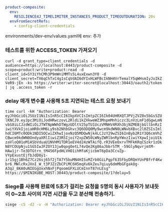 
```yaml
product-composite:  
  env:  
    RESILIENCE4J_TIMELIMITER_INSTANCES_PRODUCT_TIMEOUTDURATION: 20s  
  envFromSecretRefs:  
    - config-client-credentials
```
environments/dev-env/values.yaml에 env: 추가

### 테스트를 위한 ACCESS_TOKEN 가져오기
`curl -d grant_type=client_credentials -d audience=https://localhost:8443/product-composite -d scope=product:write+product:read -d client_id=SY3iYhCMh3P9mWniMMTs5L4uxExwn3Y0 -d client_secret=TX6qChTxC4g1sCqVdAI6dYIxHLWFBcIkNH4VrTemalY5qWHsmIyJoIkZVeR9-jEn -ks https://writer:writer-secret@localhost:30443/oauth2/token | jq .access_token -r`

### delay 매개 변수를 사용해 5초 지연되는 테스트 요청 보내기
`time curl -kH "Authorization: Bearer eyJhbGciOiJSUzI1NiIsInR5cCI6IkpXVCIsImtpZCI6Ik04UHRXQTJPVjZVZ0x5bGs5ZUlKNCJ9.eyJpc3MiOiJodHRwczovL2Rldi1kZXkweWZ3MnpmMnhiczc3LnVzLmF1dGgwLmNvbS8iLCJzdWIiOiJTWTNpWWhDTWgzUDltV25pTU1UczVMNHV4RXh3bjNZMEBjbGllbnRzIiwiYXVkIjoiaHR0cHM6Ly9sb2NhbGhvc3Q6ODQ0My9wcm9kdWN0LWNvbXBvc2l0ZSIsImlhdCI6MTc0ODk1NDI5OCwiZXhwIjoxNzQ5MDQwNjk4LCJzY29wZSI6InByb2R1Y3Q6cmVhZCBwcm9kdWN0OndyaXRlIiwiZ3R5IjoiY2xpZW50LWNyZWRlbnRpYWxzIiwiYXpwIjoiU1kzaVloQ01oM1A5bVduaU1NVHM1TDR1eEV4d24zWTAifQ.rR3VEeOxrvTMFkKRqCSzkr1zOkN8YCOUpNju1SG5IwJFZOY13jw0qogOetL74vQe2Kg86aJbbrSTM_-59GlyNqvrjmtM-HAw1jr-Te3DTGtrn_tM456FpdHLVHO1ihMfaKjicbmT6pDa3CcvZp-VYpExustEjfbJdD8y1-ir15gj1Bh6Z7Cz26sj65f2jTA7Y5buMN4HISvMZrb0GiLPgpf635FbyDRQmYUnPBfrF4Kwbr6_MWlcRxJXnI_W_t3PJZzZbCPiMC6H5mqXv6kZeu7qiuy6dmMbGFgakOg-A3qz_8KA0uNIEGgUxxhNxFjPqoomGFXLUCmInnT87nLEsg" https://$MINIKUBE_HOST:30443/product-composite/1?delay=5`

### Siege를 사용해 완료에 5초가 걸리는 요청을 5명의 동시 사용자가 보내듯이 0~2초 사이의 지연 시간을 두고 분산해 전송하기.
```bash
siege -c5 -d2 -v -H "Authorization: Bearer eyJhbGciOiJSUzI1NiIsInR5cCI6IkpXVCIsImtpZCI6Ik04UHRXQTJPVjZVZ0x5bGs5ZUlKNCJ9.eyJpc3MiOiJodHRwczovL2Rldi1kZXkweWZ3MnpmMnhiczc3LnVzLmF1dGgwLmNvbS8iLCJzdWIiOiJTWTNpWWhDTWgzUDltV25pTU1UczVMNHV4RXh3bjNZMEBjbGllbnRzIiwiYXVkIjoiaHR0cHM6Ly9sb2NhbGhvc3Q6ODQ0My9wcm9kdWN0LWNvbXBvc2l0ZSIsImlhdCI6MTc0ODk1NDI5OCwiZXhwIjoxNzQ5MDQwNjk4LCJzY29wZSI6InByb2R1Y3Q6cmVhZCBwcm9kdWN0OndyaXRlIiwiZ3R5IjoiY2xpZW50LWNyZWRlbnRpYWxzIiwiYXpwIjoiU1kzaVloQ01oM1A5bVduaU1NVHM1TDR1eEV4d24zWTAifQ.rR3VEeOxrvTMFkKRqCSzkr1zOkN8YCOUpNju1SG5IwJFZOY13jw0qogOetL74vQe2Kg86aJbbrSTM_-59GlyNqvrjmtM-HAw1jr-Te3DTGtrn_tM456FpdHLVHO1ihMfaKjicbmT6pDa3CcvZp-VYpExustEjfbJdD8y1-ir15gj1Bh6Z7Cz26sj65f2jTA7Y5buMN4HISvMZrb0GiLPgpf635FbyDRQmYUnPBfrF4Kwbr6_MWlcRxJXnI_W_t3PJZzZbCPiMC6H5mqXv6kZeu7qiuy6dmMbGFgakOg-A3qz_8KA0uNIEGgUxxhNxFjPqoomGFXLUCmInnT87nLEsg" https://$MINIKUBE_HOST:30443/product-composite/1?delay=5
```